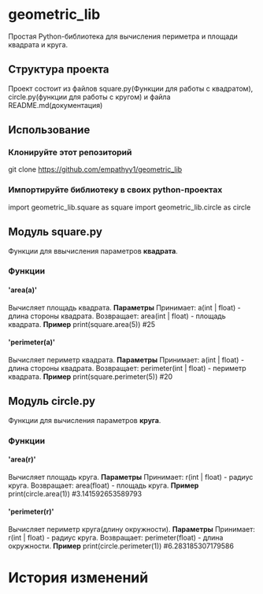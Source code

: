 # geometric_lib
Простая Python-библиотека для вычисления периметра и площади квадрата и круга.
## Структура проекта
Проект состоит из файлов square.py(Функции для работы с квадратом),
circle.py(функции для работы с кругом) и файла README.md(документация)
## Использование
### Клонируйте этот репозиторий
git clone https://github.com/empathyy1/geometric_lib 
### Импортируйте библиотеку в своих python-проектах
import geometric_lib.square as square
import geometric_lib.circle as circle
## Модуль square.py
Функции для ввычисления параметров **квадрата**.
### Функции
#### 'area(a)'
Вычисляет площадь квадрата.
**Параметры**
Принимает: a(int | float) - длина стороны квадрата.
Возвращает: area(int | float) - площадь квадрата.
**Пример**
print(square.area(5)) #25
#### 'perimeter(a)'
Вычисляет периметр квадрата.
**Параметры**
Принимает: a(int | float) - длина стороны квадрата.
Возвращает: perimeter(int | float) - периметр квадрата.
**Пример**
print(square.perimeter(5)) #20
## Модуль circle.py
Функции для вычисления параметров **круга**.
### Функции
#### 'area(r)'
Вычисляет площадь круга.
**Параметры**
Принимает: r(int | float) - радиус круга.
Возвращает: area(float) - площадь круга.
**Пример**
print(circle.area(1)) #3.141592653589793
#### 'perimeter(r)'
Вычисляет периметр круга(длину окружности).
**Параметры**
Принимает: r(int | float) - радиус круга.
Возвращает: perimeter(float) - длина окружности.
**Пример**
print(circle.perimeter(1)) #6.283185307179586
# История изменений
